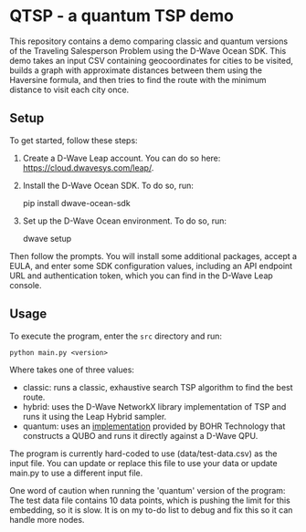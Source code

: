 # QTSP - a quantum TSP demo

This repository contains a demo comparing classic and quantum versions of the Traveling Salesperson Problem using the D-Wave Ocean SDK. This demo takes an input CSV containing geocoordinates for cities to be visited, builds a graph with approximate distances between them using the Haversine formula, and then tries to find the route with the minimum distance to visit each city once.

## Setup

To get started, follow these steps:

1. Create a D-Wave Leap account. You can do so here: https://cloud.dwavesys.com/leap/.
2. Install the D-Wave Ocean SDK.  To do so, run:

    pip install dwave-ocean-sdk

3. Set up the D-Wave Ocean environment. To do so, run:

    dwave setup

Then follow the prompts. You will install some additional packages, accept a EULA, and enter some SDK configuration values, including an API endpoint URL and authentication token, which you can find in the D-Wave Leap console.

## Usage

To execute the program, enter the `src` directory and run:

    python main.py <version>

Where <version> takes one of three values:

- classic: runs a classic, exhaustive search TSP algorithm to find the best route.
- hybrid: uses the D-Wave NetworkX library implementation of TSP and runs it using the Leap Hybrid sampler.
- quantum: uses an [implementation](https://github.com/BOHRTECHNOLOGY/quantum_tsp) provided by BOHR Technology that constructs a QUBO and runs it directly against a D-Wave QPU.

The program is currently hard-coded to use (data/test-data.csv) as the input file. You can update or replace this file to use your data or update main.py to use a different input file.

One word of caution when running the 'quantum' version of the program: The test data file contains 10 data points, which is pushing the limit for this embedding, so it is slow. It is on my to-do list to debug and fix this so it can handle more nodes.
